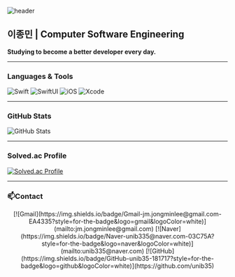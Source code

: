 ![header](https://capsule-render.vercel.app/api?type=waving&color=auto&height=250&section=header&text=unib35&fontSize=80&animation=fadeIn)

## 이종민 | Computer Software Engineering  
**Studying to become a better developer every day.**

---

### **Languages & Tools**
![Swift](https://img.shields.io/badge/swift-F05138?style=for-the-badge&logo=swift&logoColor=white)
![SwiftUI](https://img.shields.io/badge/SwiftUI-%2361DAFB.svg?style=for-the-badge&logo=swift&logoColor=white)
![iOS](https://img.shields.io/badge/iOS-000000?style=for-the-badge&logo=ios&logoColor=white)
![Xcode](https://img.shields.io/badge/Xcode-1575F9?style=for-the-badge&logo=xcode&logoColor=white)

---

### **GitHub Stats**
![GitHub Stats](https://github-readme-stats.vercel.app/api?username=unib35&show_icons=true&count_private=true&theme=radical)

---

### **Solved.ac Profile**
[![Solved.ac Profile](http://mazassumnida.wtf/api/v2/generate_badge?boj=unib35)](https://solved.ac/unib35)

---

### 📫Contact  
<div align="center">
[![Gmail](https://img.shields.io/badge/Gmail-jm.jongminlee@gmail.com-EA4335?style=for-the-badge&logo=gmail&logoColor=white)](mailto:jm.jongminlee@gmail.com)
[![Naver](https://img.shields.io/badge/Naver-unib335@naver.com-03C75A?style=for-the-badge&logo=naver&logoColor=white)](mailto:unib335@naver.com)
[![GitHub](https://img.shields.io/badge/GitHub-unib35-181717?style=for-the-badge&logo=github&logoColor=white)](https://github.com/unib35)
</div>

